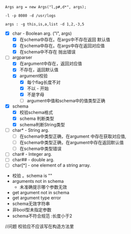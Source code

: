 ```
Args arg = new Args("l,p#,d*", args);

-l -p 8080 -d /usr/logs

args : -g this,is,a,list -d 1,2,-3,5
```



- [x] char    - Boolean arg. ("l", args)
  - [x] 在schema中存在。在args中不存在返回 默认值
  - [x] 在schema中存在。在args中存在返回对应值
  - [x] 在schema中不存在 抛出错误
- [ ] argparser  
  - [x] 在argument中存在，返回对应值
  - [x] 不存在，返回默认值
  - [x] argument校验
    - [x] 每个flag长度不对
    - [x] 不以 - 开始
    - [x] 不是字母
    - [ ] argument中值和schema中的值类型正确
- [x] schema  
  - [x] 校验schema格式
  - [x] schema 判断类型
  - [x] schema判断String类型
- [ ] char*   - String arg.  
  - [ ] 在schema中类型正确，在argument 中存在获取对应值,
  - [ ] 在schema中类型正确，在argument中存在返回默认值
  - [ ] 在schema中类型错误
- [ ] char#   - Integer arg. 
- [ ] char##  - double arg.
- [ ] char[*] - one element of a string array. 

 -  校验 。schema is ""
   - arguments not in schema
     - 未准确提示哪个参数无效
   - get argument not in schema 
   - get argument type error 
   - schema无效字符串
   - 非bool型未指定参数
   - schema不符合规范 :长度小于2

//问题  校验应不应该写在构造方法里